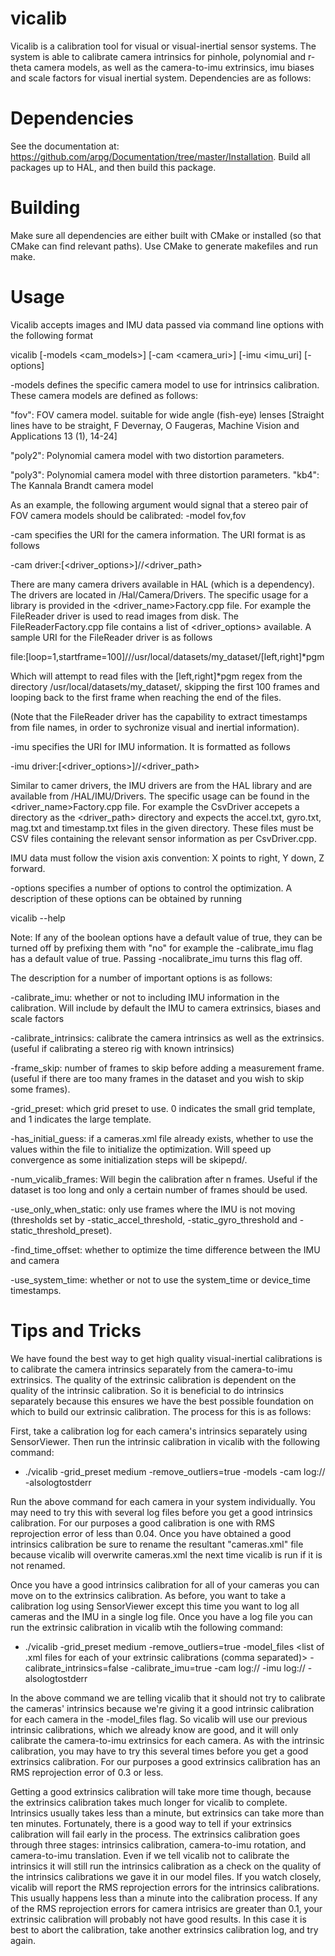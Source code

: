 vicalib
=======

Vicalib is a calibration tool for visual or visual-inertial sensor systems. The system is able to calibrate camera intrinsics for pinhole, polynomial and r-theta camera models, as well as the camera-to-imu extrinsics, imu biases and scale factors for visual inertial system. Dependencies are as follows:

Dependencies
============
See the documentation at: https://github.com/arpg/Documentation/tree/master/Installation. Build all packages up to HAL, and then build this package.

Building
========
Make sure all dependencies are either built with CMake or installed (so that CMake can find relevant paths). Use CMake to generate makefiles and run make.

Usage
=====
Vicalib accepts images and IMU data passed via command line options with the following format 

vicalib [-models <cam_models>] [-cam <camera_uri>] [-imu <imu_uri] [-options]

-models defines the specific camera model to use for intrinsics calibration. These camera models are defined as follows:

  "fov": FOV camera model. suitable for wide angle (fish-eye) lenses [Straight lines have to be straight, F Devernay, O Faugeras, Machine Vision and Applications 13 (1), 14-24]
  
  "poly2": Polynomial camera model with two distortion parameters.
  
  "poly3": Polynomial camera model with three distortion parameters.
  "kb4": The Kannala Brandt camera model
  
  As an example, the following argument would signal that a stereo pair of FOV camera models should be calibrated:
  -model fov,fov
  
-cam specifies the URI for the camera information. The URI format is as follows

  -cam driver:[<driver_options>]//<driver_path>
  
  There are many camera drivers available in HAL (which is a dependency). The drivers are located in /Hal/Camera/Drivers. The specific usage for a library is provided in the <driver_name>Factory.cpp file. For example the FileReader driver is used to read images from disk. The FileReaderFactory.cpp file contains a list of <driver_options> available. A sample URI for the FileReader driver is as follows 
  
  file:[loop=1,startframe=100]///usr/local/datasets/my_dataset/[left,right]*pgm
  
  Which will attempt to read files with the [left,right]*pgm regex from the directory /usr/local/datasets/my_dataset/, skipping the first 100 frames and looping back to the first frame when reaching the end of the files.
  
  (Note that the FileReader driver has the capability to extract timestamps from file names, in order to sychronize visual and inertial information).
  
-imu specifies the URI for IMU information. It is formatted as follows

  -imu driver:[<driver_options>]//<driver_path>
  
  Similar to camer drivers, the IMU drivers are from the HAL library and are available from /HAL/IMU/Drivers. The specific usage can be found in the <driver_name>Factory.cpp file. For example the CsvDriver accepets a directory as the <driver_path> directory and expects the accel.txt, gyro.txt, mag.txt and timestamp.txt files in the given directory. These files must be CSV files containing the relevant sensor information as per CsvDriver.cpp.
  
  IMU data must follow the vision axis convention: X points to right, Y down, Z forward.
  
-options specifies a number of options to control the optimization. A description of these options can be obtained by running

  vicalib --help
  
  Note: If any of the boolean options have a default value of true, they can be turned off by prefixing them with "no" for example the -calibrate_imu flag has a default value of true. Passing -nocalibrate_imu turns this flag off.
  
  The description for a number of important options is as follows:
  
  -calibrate_imu: whether or not to including IMU information in the calibration. Will include by default the IMU to camera extrinsics, biases and scale factors
  
  -calibrate_intrinsics: calibrate the camera intrinsics as well as the extrinsics. (useful if calibrating a stereo rig with known intrinsics)
  
  -frame_skip: number of frames to skip before adding a measurement frame. (useful if there are too many frames in the dataset and you wish to skip some frames).
  
  -grid_preset: which grid preset to use. 0 indicates the small grid template, and 1 indicates the large template.
  
  -has_initial_guess: if a cameras.xml file already exists, whether to use the values within the file to initialize the optimization. Will speed up convergence as some initialization steps will be skipepd/.
  
  -num_vicalib_frames: Will begin the calibration after n frames. Useful if the dataset is too long and only a certain number of frames should be used.
  
  -use_only_when_static: only use frames where the IMU is not moving (thresholds set by -static_accel_threshold, -static_gyro_threshold and -static_threshold_preset).
  
  -find_time_offset: whether to optimize the time difference between the IMU and camera
  
  -use_system_time: whether or not to use the system_time or device_time timestamps. 
  
  Tips and Tricks
  ===============
  We have found the best way to get high quality visual-inertial calibrations is to calibrate the camera intrinsics separately from the camera-to-imu extrinsics. The quality of the extrinsic calibration is dependent on the quality of the intrinsic calibration. So it is beneficial to do intrinsics separately because this ensures we have the best possible foundation on which to build our extrinsic calibration. The process for this is as follows:

  First, take a calibration log for each camera's intrinsics separately using SensorViewer. Then run the intrinsic calibration in vicalib with the following command:

   - ./vicalib -grid_preset medium -remove_outliers=true -models <camera model> -cam log://<path to intrinsics calibration log file> -alsologtostderr

  Run the above command for each camera in your system individually. You may need to try this with several log files before you get a good intrinsics calibration. For our purposes a good calibration is one with RMS reprojection error of less than 0.04. Once you have obtained a good intrinsics calibration be sure to rename the resultant "cameras.xml" file because vicalib will overwrite cameras.xml the next time vicalib is run if it is not renamed. 

  Once you have a good intrinsics calibration for all of your cameras you can move on to the extrinsics calibration. As before, you want to take a calibration log using SensorViewer except this time you want to log all cameras and the IMU in a single log file. Once you have a log file you can run the extrinsic calibration in vicalib wtih the following command:

  - ./vicalib -grid_preset medium -remove_outliers=true -model_files <list of .xml files for each of your extrinsic calibrations (comma separated)> -calibrate_intrinsics=false -calibrate_imu=true -cam log://<path to extrinsics calibration log file> -imu log://<path to extrinsics calibration log file> -alsologtostderr

  In the above command we are telling vicalib that it should not try to calibrate the cameras' intrinsics because we're giving it a good intrinsic calibration for each camera in the -model_files flag. So vicalib will use our previous intrinsic calibrations, which we already know are good, and it will only calibrate the camera-to-imu extrinsics for each camera. As with the intrinsic calibration, you may have to try this several times before you get a good extrinsics calibration. For our purposes a good extrinsics calibration has an RMS reprojection error of 0.3 or less. 

  Getting a good extrinsics calibration will take more time though, because the extrinsics calibration takes much longer for vicalib to complete. Intrinsics usually takes less than a minute, but extrinsics can take more than ten minutes. Fortunately, there is a good way to tell if your extrinsics calibration will fail early in the process. The extrinsics calibration goes through three stages: intrinsics calibration, camera-to-imu rotation, and camera-to-imu translation. Even if we tell vicalib not to calibrate the intrinsics it will still run the intrinsics calibration as a check on the quality of the intrinsics calibrations we gave it in our model files. If you watch closely, vicalib will report the RMS reprojection errors for the intrinsics calibrations. This usually happens less than a minute into the calibration process. If any of the RMS reprojection errors for camera intrisics are greater than 0.1, your extrinsic calibration will probably not have good results. In this case it is best to abort the calibration, take another extrinsics calibration log, and try again.

